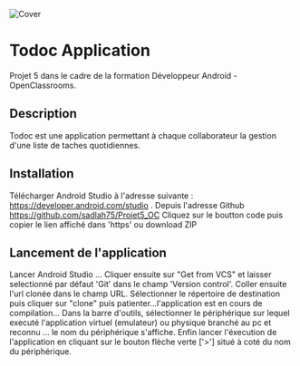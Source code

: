 ![Cover](https://github.com/sadlah75/Projet5_OC/Todoc.png)

# Todoc Application

Projet 5 dans le cadre de la formation Développeur Android - OpenClassrooms.

## Description

Todoc est une application permettant à chaque collaborateur la gestion d'une liste de taches quotidiennes. 

## Installation

Télécharger Android Studio à l'adresse suivante : https://developer.android.com/studio .
Depuis l'adresse Github https://github.com/sadlah75/Projet5_OC
Cliquez sur le boutton code puis  copier le lien affiché dans 'https' ou download ZIP

## Lancement de l'application

Lancer Android Studio ...
Cliquer ensuite sur "Get from VCS" et laisser selectionné par défaut 'Git' dans le champ 'Version control'.
Coller ensuite l'url clonée dans le champ URL.
Sélectionner le répertoire de destination puis cliquer sur "clone" puis patienter...l'application est en cours de compilation...
Dans la barre d'outils, sélectionner le périphérique sur lequel executé l'application virtuel (emulateur) ou physique branché au pc et reconnu ... le nom du périphérique
s'affiche.
Enfin lancer l'éxecution de l'application en cliquant sur le bouton flèche verte ['>'] situé à coté du nom du périphérique.
